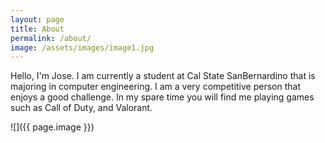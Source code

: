 ```yaml
---
layout: page
title: About
permalink: /about/
image: /assets/images/image1.jpg
---
```


Hello, I'm Jose. I am currently a student at Cal State SanBernardino that is majoring in computer 
engineering. I am a very competitive person that enjoys a good challenge. In my spare time you will
find me playing games such as Call of Duty, and Valorant. 

![]({{ page.image }})







